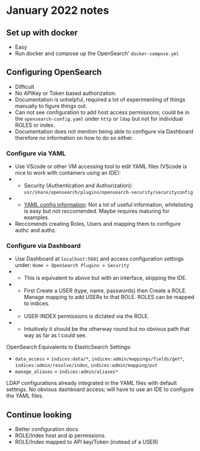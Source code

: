 # January 2022 notes

## Set up with docker

- Easy
- Run docker and compose up the OpenSearch' `docker-compose.yml`

## Configuring OpenSearch

- Difficult
- No APIKey or Token based authorization.
- Documentation is unhelpful, required a lot of experimenting of things manually to figure things out.
- Can not see configuration to add host access permissions; could be in the `opensearch-config.yaml` under `http` or `ldap` but not for individual ROLES or index.
- Documentation does not mention being able to configure via Dashboard therefore no information on how to do so either.

### Configure via YAML

- Use VScode or other VM accessing tool to edit YAML files (VScode is nice to work with containers using an IDE):
- - Security (Authentication and Authorization): `usr/share/opensearch/plugins/opensearch-security/securityconfig`
- - [YAML config information](https://opensearch.org/docs/latest/security-plugin/configuration/yaml/): Not a lot of useful information, whitelisting is easy but not reccomended. Maybe requires maturing for examples. 
- Reccomends creating Roles, Users and mapping them to configure authc and authz.

### Configure via Dashboard

- Use Dashboard at `localhost:5601` and access configuration settings under: `Home > OpenSearch Plugins > Security` 
- - This is equivalent to above but with an interface, skipping the IDE.
- - First Create a USER (type, name, passwords) then Create a ROLE. Manage mapping to add USERs to that ROLE. ROLES can be mapped to indices.
- - USER-INDEX permissions is dictated via the ROLE.
- - Intuitively it should be the otherway round but no obvious path that way as far as I could see.

OpenSearch Equivalents to ElasticSearch Settings:

- `data_access` = `indices:data/*`, `indices:admin/mappings/fields/get*`, `indices:admin/resolve/index`, `indices:admin/mapping/put`
- `manage_aliases` = `indices:admin/aliases*`

LDAP configurations already integrated in the YAML files with default settings. No obvious dashboard access; will have to use an IDE to configure the YAML files.

  ## Continue looking

  - Better configuration docs
  - ROLE/Index host and ip permissions.
  - ROLE/Index mapped to API key/Token (instead of a USER)